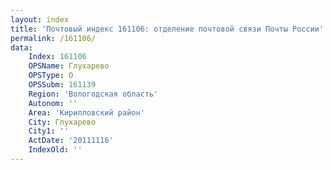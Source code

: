 ```yaml
---
layout: index
title: 'Почтовый индекс 161106: отделение почтовой связи Почты России'
permalink: /161106/
data:
    Index: 161106
    OPSName: Глухарево
    OPSType: О
    OPSSubm: 161139
    Region: 'Вологодская область'
    Autonom: ''
    Area: 'Кирилловский район'
    City: Глухарево
    City1: ''
    ActDate: '20111116'
    IndexOld: ''
---
```

